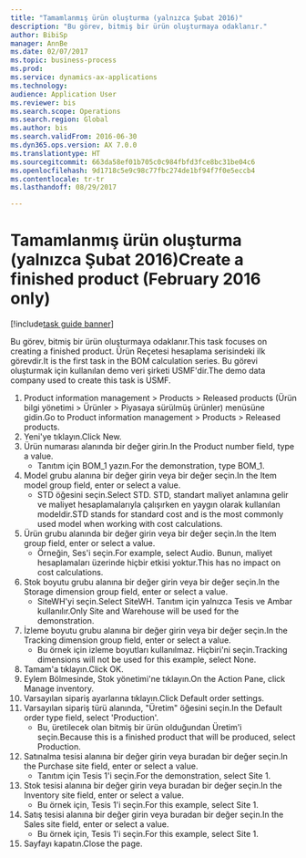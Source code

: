```yaml
--- 
title: "Tamamlanmış ürün oluşturma (yalnızca Şubat 2016)"
description: "Bu görev, bitmiş bir ürün oluşturmaya odaklanır."
author: BibiSp
manager: AnnBe
ms.date: 02/07/2017
ms.topic: business-process
ms.prod: 
ms.service: dynamics-ax-applications
ms.technology: 
audience: Application User
ms.reviewer: bis
ms.search.scope: Operations
ms.search.region: Global
ms.author: bis
ms.search.validFrom: 2016-06-30
ms.dyn365.ops.version: AX 7.0.0
ms.translationtype: HT
ms.sourcegitcommit: 663da58ef01b705c0c984fbfd3fce8bc31be04c6
ms.openlocfilehash: 9d1718c5e9c98c77fbc274de1bf94f7f0e5eccb4
ms.contentlocale: tr-tr
ms.lasthandoff: 08/29/2017

---
```

# <a name="create-a-finished-product-february-2016-only"></a><span data-ttu-id="ac5f0-103">Tamamlanmış ürün oluşturma (yalnızca Şubat 2016)</span><span class="sxs-lookup"><span data-stu-id="ac5f0-103">Create a finished product (February 2016 only)</span></span>

[!include[task guide banner](../../includes/task-guide-banner.md)]

<span data-ttu-id="ac5f0-104">Bu görev, bitmiş bir ürün oluşturmaya odaklanır.</span><span class="sxs-lookup"><span data-stu-id="ac5f0-104">This task focuses on creating a finished product.</span></span> <span data-ttu-id="ac5f0-105">Ürün Reçetesi hesaplama serisindeki ilk görevdir.</span><span class="sxs-lookup"><span data-stu-id="ac5f0-105">It is the first task in the BOM calculation series.</span></span> <span data-ttu-id="ac5f0-106">Bu görevi oluşturmak için kullanılan demo veri şirketi USMF'dir.</span><span class="sxs-lookup"><span data-stu-id="ac5f0-106">The demo data company used to create this task is USMF.</span></span>

1. <span data-ttu-id="ac5f0-107">Product information management > Products > Released products (Ürün bilgi yönetimi > Ürünler > Piyasaya sürülmüş ürünler) menüsüne gidin.</span><span class="sxs-lookup"><span data-stu-id="ac5f0-107">Go to Product information management > Products > Released products.</span></span>
2. <span data-ttu-id="ac5f0-108">Yeni'ye tıklayın.</span><span class="sxs-lookup"><span data-stu-id="ac5f0-108">Click New.</span></span>
3. <span data-ttu-id="ac5f0-109">Ürün numarası alanında bir değer girin.</span><span class="sxs-lookup"><span data-stu-id="ac5f0-109">In the Product number field, type a value.</span></span>
    * <span data-ttu-id="ac5f0-110">Tanıtım için BOM_1 yazın.</span><span class="sxs-lookup"><span data-stu-id="ac5f0-110">For the demonstration, type BOM_1.</span></span>  
4. <span data-ttu-id="ac5f0-111">Model grubu alanına bir değer girin veya bir değer seçin.</span><span class="sxs-lookup"><span data-stu-id="ac5f0-111">In the Item model group field, enter or select a value.</span></span>
    * <span data-ttu-id="ac5f0-112">STD öğesini seçin.</span><span class="sxs-lookup"><span data-stu-id="ac5f0-112">Select STD.</span></span> <span data-ttu-id="ac5f0-113">STD, standart maliyet anlamına gelir ve maliyet hesaplamalarıyla çalışırken en yaygın olarak kullanılan modeldir.</span><span class="sxs-lookup"><span data-stu-id="ac5f0-113">STD stands for standard cost and is the most commonly used model when working with cost calculations.</span></span>  
5. <span data-ttu-id="ac5f0-114">Ürün grubu alanında bir değer girin veya bir değer seçin.</span><span class="sxs-lookup"><span data-stu-id="ac5f0-114">In the Item group field, enter or select a value.</span></span>
    * <span data-ttu-id="ac5f0-115">Örneğin, Ses'i seçin.</span><span class="sxs-lookup"><span data-stu-id="ac5f0-115">For example, select Audio.</span></span> <span data-ttu-id="ac5f0-116">Bunun, maliyet hesaplamaları üzerinde hiçbir etkisi yoktur.</span><span class="sxs-lookup"><span data-stu-id="ac5f0-116">This has no impact on cost calculations.</span></span>  
6. <span data-ttu-id="ac5f0-117">Stok boyutu grubu alanına bir değer girin veya bir değer seçin.</span><span class="sxs-lookup"><span data-stu-id="ac5f0-117">In the Storage dimension group field, enter or select a value.</span></span>
    * <span data-ttu-id="ac5f0-118">SiteWH'yi seçin.</span><span class="sxs-lookup"><span data-stu-id="ac5f0-118">Select SiteWH.</span></span> <span data-ttu-id="ac5f0-119">Tanıtım için yalnızca Tesis ve Ambar kullanılır.</span><span class="sxs-lookup"><span data-stu-id="ac5f0-119">Only Site and Warehouse will be used for the demonstration.</span></span>  
7. <span data-ttu-id="ac5f0-120">İzleme boyutu grubu alanına bir değer girin veya bir değer seçin.</span><span class="sxs-lookup"><span data-stu-id="ac5f0-120">In the Tracking dimension group field, enter or select a value.</span></span>
    * <span data-ttu-id="ac5f0-121">Bu örnek için izleme boyutları kullanılmaz. Hiçbiri'ni seçin.</span><span class="sxs-lookup"><span data-stu-id="ac5f0-121">Tracking dimensions will not be used for this example, select None.</span></span>  
8. <span data-ttu-id="ac5f0-122">Tamam'a tıklayın.</span><span class="sxs-lookup"><span data-stu-id="ac5f0-122">Click OK.</span></span>
9. <span data-ttu-id="ac5f0-123">Eylem Bölmesinde, Stok yönetimi'ne tıklayın.</span><span class="sxs-lookup"><span data-stu-id="ac5f0-123">On the Action Pane, click Manage inventory.</span></span>
10. <span data-ttu-id="ac5f0-124">Varsayılan sipariş ayarlarına tıklayın.</span><span class="sxs-lookup"><span data-stu-id="ac5f0-124">Click Default order settings.</span></span>
11. <span data-ttu-id="ac5f0-125">Varsayılan sipariş türü alanında, "Üretim" öğesini seçin.</span><span class="sxs-lookup"><span data-stu-id="ac5f0-125">In the Default order type field, select 'Production'.</span></span>
    * <span data-ttu-id="ac5f0-126">Bu, üretilecek olan bitmiş bir ürün olduğundan Üretim'i seçin.</span><span class="sxs-lookup"><span data-stu-id="ac5f0-126">Because this is a finished product that will be produced, select Production.</span></span>  
12. <span data-ttu-id="ac5f0-127">Satınalma tesisi alanına bir değer girin veya buradan bir değer seçin.</span><span class="sxs-lookup"><span data-stu-id="ac5f0-127">In the Purchase site field, enter or select a value.</span></span>
    * <span data-ttu-id="ac5f0-128">Tanıtım için Tesis 1'i seçin.</span><span class="sxs-lookup"><span data-stu-id="ac5f0-128">For the demonstration, select Site 1.</span></span>  
13. <span data-ttu-id="ac5f0-129">Stok tesisi alanına bir değer girin veya buradan bir değer seçin.</span><span class="sxs-lookup"><span data-stu-id="ac5f0-129">In the Inventory site field, enter or select a value.</span></span>
    * <span data-ttu-id="ac5f0-130">Bu örnek için, Tesis 1'i seçin.</span><span class="sxs-lookup"><span data-stu-id="ac5f0-130">For this example, select Site 1.</span></span>  
14. <span data-ttu-id="ac5f0-131">Satış tesisi alanına bir değer girin veya buradan bir değer seçin.</span><span class="sxs-lookup"><span data-stu-id="ac5f0-131">In the Sales site field, enter or select a value.</span></span>
    * <span data-ttu-id="ac5f0-132">Bu örnek için, Tesis 1'i seçin.</span><span class="sxs-lookup"><span data-stu-id="ac5f0-132">For this example, select Site 1.</span></span>  
15. <span data-ttu-id="ac5f0-133">Sayfayı kapatın.</span><span class="sxs-lookup"><span data-stu-id="ac5f0-133">Close the page.</span></span>


